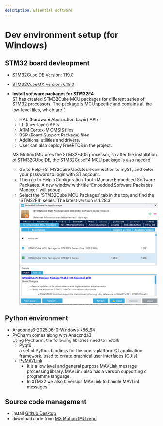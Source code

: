 ```yaml
---
description: Essential software
---
```


# Dev environment setup (for Windows)

## STM32 board devleopment 
* [STM32CubeIDE Version: 1.19.0](https://www.st.com/en/development-tools/stm32cubeide.html)
* [STM32CubeMX  Version: 6.15.0](https://www.st.com/content/st_com/en/stm32cubemx.html)
* **Install software packages for STM32F4**  
  ST has created STM32Cube MCU packages for different series of STM32 processors.  The package is MCU specific and contains all the low-level files, which are：
    * HAL (Hardware Abstraction Layer) APIs
    * LL (Low-layer) APIs
    * ARM Cortex-M CMSIS files
    * BSP (Board Support Package) files
    * Additional utilities and drivers. 
    * User can also deploy FreeRTOS in the project.
  
  MX Motion IMU uses the STM32F405 processor, so after the installation of STM32CUbeIDE, the STM32CubeF4 MCU package is also needed.  
    * Go to Help->STM32Cube Updates->connection to myST, and enter your password to login with ST account.  
    * Then go to Help->Configuration Tool->Manage Embedded Software Packages. A new window with title ‘Embedded Software Packages Manager’ will popup.
    * Select the ‘STM32Cube MCU Packages’ tab in the top, and find the ‘STM32F4’ series. The latest version is 1.28.3.  
  ![Embedded Software Packages Manager](image-4.png)
## Python environment
* [Anaconda3-2025.06-0-Windows-x86_64](https://www.anaconda.com/blog/new-release-anaconda-distribution-2025-06)
* PyCharm comes along with Anaconda3.   
  Using PyCharm, the following libraries need to install:
    * Pyqt6  
      a set of Python bindings for the cross-platform Qt application framework, used to create graphical user interfaces (GUIs).
    * [PyMAVLink](https://mavlink.io/en/mavgen_python/)  
      * It is a low level and general purpose MAVLink message processing library. MAVLink also has a version supporting c programme language. 
      * In STM32 we also C version MAVLink to handle MAVLinl messages.

## Source code management
* install [Github Desktop](https://desktop.github.com/download/)
* download code from [MX Motion IMU repo](https://github.com/leelili444/IMU)
  
